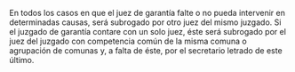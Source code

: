 En todos los casos en que el juez de garantía falte o no pueda intervenir en determinadas causas, será subrogado por otro juez del mismo juzgado.
Si el juzgado de garantía contare con un solo juez, éste será subrogado por el juez del juzgado con competencia común de la misma comuna o agrupación de comunas y, a falta de éste, por el secretario letrado de este último.
